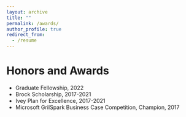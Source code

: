 ```yaml
---
layout: archive
title: ""
permalink: /awards/
author_profile: true
redirect_from:
  - /resume
---
```


Honors and Awards
======


* Graduate Fellowship, 2022
* Brock Scholarship, 2017-2021
* Ivey Plan for Excellence, 2017-2021
* Microsoft GrilSpark Business Case Competition, Champion, 2017 



